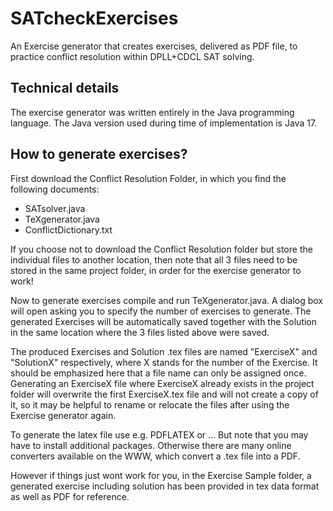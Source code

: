 # SATcheckExercises

An Exercise generator that creates exercises, delivered as PDF file, to practice conflict resolution within DPLL+CDCL SAT solving. 

## Technical details

The exercise generator was written entirely in the Java programming language. The Java version used during time of implementation is Java 17.


## How to generate exercises? 

First download the Conflict Resolution Folder, in which you find the following documents:

- SATsolver.java
- TeXgenerator.java
- ConflictDictionary.txt

If you choose not to download the Conflict Resolution folder but store the individual files to another location, then note that all 3 files need to be stored in the same project folder, in order for the exercise generator to work!

Now to generate exercises compile and run TeXgenerator.java. A dialog box will open asking you to specify the number of exercises to generate. The generated Exercises will be automatically saved together with the Solution in the same location where the 3 files listed above were saved. 

The produced Exercises and Solution .tex files are named "ExerciseX" and "SolutionX" respectively, where X stands for the number of the Exercise. It should be emphasized here that a file name can only be assigned once. Generating an ExerciseX file where ExerciseX already exists in the project folder will overwrite the first ExerciseX.tex file and will not create a copy of it, so it may be helpful to rename or relocate the files after using the Exercise generator again.

To generate the latex file use e.g. PDFLATEX or ... But note that you may have to install additional packages.
Otherwise there are many online converters available on the WWW, which convert a .tex file into a PDF.

However if things just wont work for you,  in the Exercise Sample folder, a generated exercise including solution has been provided in tex data format as well as PDF for reference.

 
